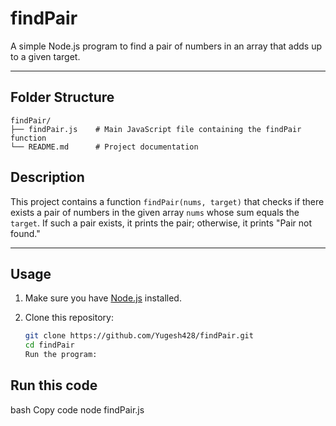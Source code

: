 # findPair

A simple Node.js program to find a pair of numbers in an array that adds up to a given target.

---

## Folder Structure

```
findPair/
├── findPair.js    # Main JavaScript file containing the findPair function
└── README.md      # Project documentation
```

## Description

This project contains a function `findPair(nums, target)` that checks if there exists a pair of numbers in the given array `nums` whose sum equals the `target`. If such a pair exists, it prints the pair; otherwise, it prints "Pair not found."

---

## Usage

1. Make sure you have [Node.js](https://nodejs.org/) installed.

2. Clone this repository:
   ```bash
   git clone https://github.com/Yugesh428/findPair.git
   cd findPair
   Run the program:
   ```

## Run this code

bash
Copy code
node findPair.js
